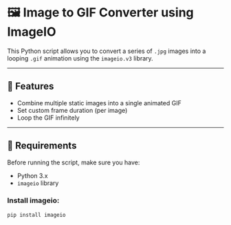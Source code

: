# 🖼️ Image to GIF Converter using ImageIO

This Python script allows you to convert a series of `.jpg` images into a looping `.gif` animation using the `imageio.v3` library.

---

## 🚀 Features
- Combine multiple static images into a single animated GIF
- Set custom frame duration (per image)
- Loop the GIF infinitely

---

## 🧰 Requirements

Before running the script, make sure you have:

- Python 3.x
- `imageio` library

### Install imageio:
```bash
pip install imageio
